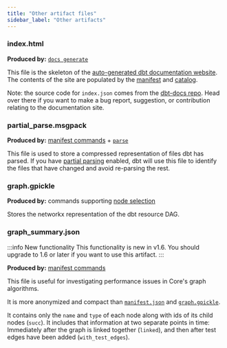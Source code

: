 ```yaml
---
title: "Other artifact files"
sidebar_label: "Other artifacts"
---
```


### index.html

**Produced by:** [`docs generate`](/reference/commands/cmd-docs)

This file is the skeleton of the [auto-generated dbt documentation website](/docs/collaborate/documentation). The contents of the site are populated by the [manifest](/reference/artifacts/manifest-json) and [catalog](catalog-json).

Note: the source code for `index.json` comes from the [dbt-docs repo](https://github.com/dbt-labs/dbt-docs). Head over there if you want to make a bug report, suggestion, or contribution relating to the documentation site.

### partial_parse.msgpack

**Produced by:** [manifest commands](/reference/artifacts/manifest-json) + [`parse`](/reference/commands/parse)

This file is used to store a compressed representation of files dbt has parsed. If you have [partial parsing](/reference/parsing#partial-parsing) enabled, dbt will use this file to identify the files that have changed and avoid re-parsing the rest.

### graph.gpickle

**Produced by:** commands supporting [node selection](/reference/node-selection/syntax)

Stores the networkx representation of the dbt resource DAG.

### graph_summary.json

<VersionBlock lastVersion="1.5">

:::info New functionality
This functionality is new in v1.6. You should upgrade to 1.6 or later if you want to use this artifact.
:::

</VersionBlock>

**Produced by:** [manifest commands](/reference/artifacts/manifest-json)

This file is useful for investigating performance issues in Core's graph algorithms.

It is more anonymized and compact than [`manifest.json`](/reference/artifacts/manifest-json) and [`graph.gpickle`](#graph.gpickle).

It contains only the `name` and `type` of each node along with ids of its child nodes (`succ`). It includes that information at two separate points in time: Immediately after the graph is linked together (`linked`), and then after test edges have been added (`with_test_edges`).
